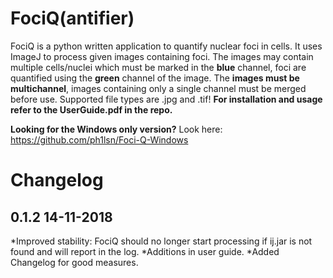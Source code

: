 # FociQ(antifier)
FociQ is a python written application to quantify nuclear foci in cells. It uses ImageJ to process given images containing foci. The images may contain multiple cells/nuclei which must be marked in the **blue** channel, foci are quantified using the **green** channel of the image. The **images must be multichannel**, images containing only a single channel must be merged before use. Supported file types are .jpg and .tif! **For installation and usage refer to the UserGuide.pdf in the repo.**

**Looking for the Windows only version?** Look here: https://github.com/ph1lsn/Foci-Q-Windows


# Changelog

## 0.1.2 14-11-2018
*Improved stability: FociQ should no longer start processing if ij.jar is not found and will report in the log.
*Additions in user guide.
*Added Changelog for good measures.